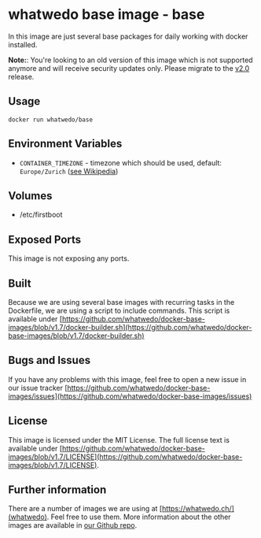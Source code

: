 # whatwedo base image - base

In this image are just several base packages for daily working with docker installed.

**Note:**: You're looking to an old version of this image which is not supported anymore and will receive security updates only. Please migrate to the [v2.0](https://github.com/whatwedo/docker-base-images/tree/v2.0/images/base) release.

## Usage

```
docker run whatwedo/base
```

## Environment Variables

* `CONTAINER_TIMEZONE` - timezone which should be used, default: `Europe/Zurich` ([see Wikipedia](https://en.wikipedia.org/wiki/List_of_tz_database_time_zones))

## Volumes

* /etc/firstboot

## Exposed Ports

This image is not exposing any ports.

## Built

Because we are using several base images with recurring tasks in the Dockerfile, we are using a script to include commands. This script is available under [https://github.com/whatwedo/docker-base-images/blob/v1.7/docker-builder.sh](https://github.com/whatwedo/docker-base-images/blob/v1.7/docker-builder.sh)

## Bugs and Issues

If you have any problems with this image, feel free to open a new issue in our issue tracker [https://github.com/whatwedo/docker-base-images/issues](https://github.com/whatwedo/docker-base-images/issues)

## License

This image is licensed under the MIT License. The full license text is available under [https://github.com/whatwedo/docker-base-images/blob/v1.7/LICENSE](https://github.com/whatwedo/docker-base-images/blob/v1.7/LICENSE).

## Further information

There are a number of images we are using at [https://whatwedo.ch/](whatwedo). Feel free to use them. More information about the other images are available in [our Github repo](https://github.com/whatwedo/docker-base-images).
